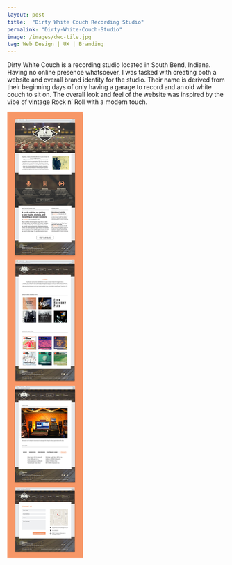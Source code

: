 ```yaml
---
layout: post
title:  "Dirty White Couch Recording Studio"
permalink: "Dirty-White-Couch-Studio"
image: /images/dwc-tile.jpg
tag: Web Design | UX | Branding
---
```

Dirty White Couch is a recording studio located in South Bend, Indiana. Having no online presence whatsoever, I was tasked with creating both a website and overall brand identity for the studio. Their name is derived from their beginning days of only having a garage to record and an old white couch to sit on. The overall look and feel of the website was inspired by the vibe of vintage Rock n’ Roll with a modern touch.

<div class="columns">
<div class="column is-full">
<img src="/images/dwc.jpg">

</div>
</div>
